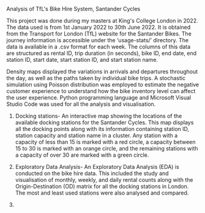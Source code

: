 
Analysis of TfL's Bike Hire System, Santander Cycles 

This project was done during my masters at King's College London in 2022.
The data used is from 1st January 2022 to 30th June 2022. It is obtained from the Transport for London (TfL) website for the Santander Bikes. The journey information is accessible under the ‘usage-stats/’ directory. The data is available in a .csv format for each week. The columns of this data are structured as rental ID, trip duration (in seconds), bike ID, end date, end station ID, start date, start station ID, and start station name. 

 
 Density maps displayed the variations in arrivals and departures throughout the day, as well as the paths taken by individual bike trips. 
A stochastic simulation using Poisson distribution was employed to estimate the negative customer experience to understand how the bike inventory level can affect the user experience. 
Python programming language and Microsoft Visual Studio Code was used for all the analysis and visualisation.

1. Docking stations- An interactive map showing the locations of the available docking stations for the Santander Cycles. This map displays all the docking points along with its information containing station ID, station capacity and station name in a cluster. Any station with a capacity of less than 15 is marked with a red circle, a capacity between 15 to 30 is marked with an orange circle, and the remaining stations with a capacity of over 30 are marked with a green circle.

2. Exploratory Data Analysis- An Exploratory Data Analysis (EDA) is conducted on the bike hire data. This included the study and visualisation of monthly, weekly, and daily rental counts along with the Origin-Destination (OD) matrix for all the docking stations in London. The most and least used stations were also analysed and compared.

3. 
